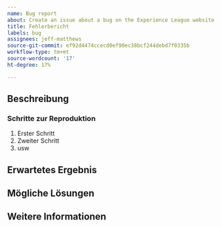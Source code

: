 ```yaml
---
name: Bug report
about: Create an issue about a bug on the Experience League website
title: Fehlerbericht
labels: bug
assignees: jeff-matthews
source-git-commit: ef92d4474ccecd0ef90ec38bcf244debd7f0335b
workflow-type: tm+mt
source-wordcount: '17'
ht-degree: 17%

---
```



## Beschreibung

<!-- (REQUIRED) What is the issue or current behavior? -->

### Schritte zur Reproduktion

<!-- (OPTIONAL) What needs to be done to replicate this issue? You can provide your scenario in a Gist. -->

1. Erster Schritt
1. Zweiter Schritt
1. usw

## Erwartetes Ergebnis

<!-- (REQUIRED) What is the expected result or behavior after resolving this issue? -->

## Mögliche Lösungen

<!-- (OPTIONAL) What would a solution for this issue look like? -->

## Weitere Informationen

<!-- (OPTIONAL) What other information can you provide about this issue? -->

<!--
Thank you for taking the time to report this issue!
GitHub Issues in this repo should relate to the applicable codebase.

Before submitting this issue, make sure you are complying with our Code of Conduct:
https://github.com/AdobeDocs/commerce-operations.en/blob/main/code-of-conduct.md

Issues that do not comply with our Code of Conduct or do not contain enough information may be closed at the maintainers' discretion.

Feel free to remove this section before creating this issue.
-->
